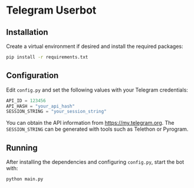# Telegram Userbot

## Installation

Create a virtual environment if desired and install the required packages:

```bash
pip install -r requirements.txt
```

## Configuration

Edit `config.py` and set the following values with your Telegram credentials:

```python
API_ID = 123456
API_HASH = "your_api_hash"
SESSION_STRING = "your_session_string"
```

You can obtain the API information from <https://my.telegram.org>. The `SESSION_STRING` can be generated with tools such as Telethon or Pyrogram.

## Running

After installing the dependencies and configuring `config.py`, start the bot with:

```bash
python main.py
```
